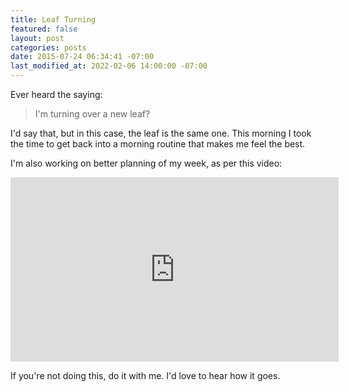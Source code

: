 ```yaml
---
title: Leaf Turning
featured: false
layout: post
categories: posts
date: 2015-07-24 06:34:41 -07:00
last_modified_at: 2022-02-06 14:00:00 -07:00
---
```


Ever heard the saying:

> I'm turning over a new leaf?

I'd say that, but in this case, the leaf is the same one. This morning I took the time to get back into a morning routine that makes me feel the best.

I'm also working on better planning of my week, as per this video:

<iframe loading="lazy" allowfullscreen="" frameborder="0" height="295" src="https://www.youtube.com/embed/KNxLNY6yxRI?feature=oembed" width="525"></iframe>

If you're not doing this, do it with me. I'd love to hear how it goes.

